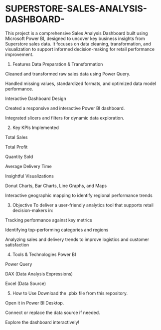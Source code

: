 # SUPERSTORE-SALES-ANALYSIS-DASHBOARD-


This project is a comprehensive Sales Analysis Dashboard built using Microsoft Power BI, designed to uncover key business insights from Superstore sales data. It focuses on data cleaning, transformation, and visualization to support informed decision-making for retail performance improvement.

1) Features
Data Preparation & Transformation

Cleaned and transformed raw sales data using Power Query.

Handled missing values, standardized formats, and optimized data model performance.

Interactive Dashboard Design

Created a responsive and interactive Power BI dashboard.

Integrated slicers and filters for dynamic data exploration.

2) Key KPIs Implemented

 Total Sales

 Total Profit

 Quantity Sold

 Average Delivery Time

Insightful Visualizations

Donut Charts, Bar Charts, Line Graphs, and Maps

Interactive geographic mapping to identify regional performance trends

3) Objective
To deliver a user-friendly analytics tool that supports retail decision-makers in:

Tracking performance against key metrics

Identifying top-performing categories and regions

Analyzing sales and delivery trends to improve logistics and customer satisfaction

4) Tools & Technologies
Power BI

Power Query

DAX (Data Analysis Expressions)

Excel (Data Source)

5) How to Use
Download the .pbix file from this repository.

Open it in Power BI Desktop.

Connect or replace the data source if needed.

Explore the dashboard interactively!
